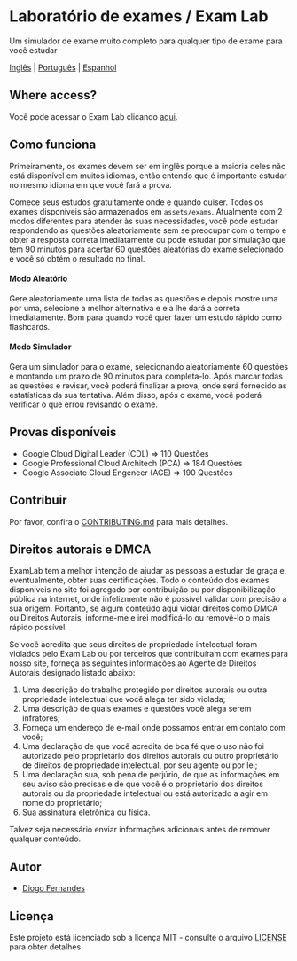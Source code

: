 # Laboratório de exames / Exam Lab
Um simulador de exame muito completo para qualquer tipo de exame para você estudar

[Inglês](README.md) | [Português](README.pt-BR.md) | [Espanhol](README.es-ES.md)

## Where access?

Você pode acessar o Exam Lab clicando [aqui](https://dfop02.github.io/exam-lab/main.html).

## Como funciona

Primeiramente, os exames devem ser em inglês porque a maioria deles não está disponível em muitos idiomas, então entendo que é importante estudar no mesmo idioma em que você fará a prova.

Comece seus estudos gratuitamente onde e quando quiser. Todos os exames disponíveis são armazenados em `assets/exams`. Atualmente com 2 modos diferentes para atender às suas necessidades, você pode estudar respondendo as questões aleatoriamente sem se preocupar com o tempo e obter a resposta correta imediatamente ou pode estudar por simulação que tem 90 minutos para acertar 60 questões aleatórias do exame selecionado e você só obtém o resultado no final.

#### Modo Aleatório

Gere aleatoriamente uma lista de todas as questões e depois mostre uma por uma, selecione a melhor alternativa e ela lhe dará a correta imediatamente. Bom para quando você quer fazer um estudo rápido como flashcards.

#### Modo Simulador

Gera um simulador para o exame, selecionando aleatoriamente 60 questões e montando um prazo de 90 minutos para completa-lo. Após marcar todas as questões e revisar, você poderá finalizar a prova, onde será fornecido as estatísticas da sua tentativa. Além disso, após o exame, você poderá verificar o que errou revisando o exame.

## Provas disponíveis

- Google Cloud Digital Leader (CDL) => 110 Questões
- Google Professional Cloud Architech (PCA) => 184 Questões
- Google Associate Cloud Engeneer (ACE) => 190 Questões

## Contribuir

Por favor, confira o [CONTRIBUTING.md](CONTRIBUTING.md) para mais detalhes.

## Direitos autorais e DMCA

ExamLab tem a melhor intenção de ajudar as pessoas a estudar de graça e, eventualmente, obter suas certificações. Todo o conteúdo dos exames disponíveis no site foi agregado por contribuição ou por disponibilização pública na internet, onde infelizmente não é possível validar com precisão a sua origem. Portanto, se algum conteúdo aqui violar direitos como DMCA ou Direitos Autorais, informe-me e irei modificá-lo ou removê-lo o mais rápido possível.

Se você acredita que seus direitos de propriedade intelectual foram violados pelo Exam Lab ou por terceiros que contribuíram com exames para nosso site, forneça as seguintes informações ao Agente de Direitos Autorais designado listado abaixo:

1. Uma descrição do trabalho protegido por direitos autorais ou outra propriedade intelectual que você alega ter sido violada;
2. Uma descrição de quais exames e questões você alega serem infratores;
3. Forneça um endereço de e-mail onde possamos entrar em contato com você;
4. Uma declaração de que você acredita de boa fé que o uso não foi autorizado pelo proprietário dos direitos autorais ou outro proprietário de direitos de propriedade intelectual, por seu agente ou por lei;
5. Uma declaração sua, sob pena de perjúrio, de que as informações em seu aviso são precisas e de que você é o proprietário dos direitos autorais ou da propriedade intelectual ou está autorizado a agir em nome do proprietário;
6. Sua assinatura eletrônica ou física.

Talvez seja necessário enviar informações adicionais antes de remover qualquer conteúdo.

## Autor

* [Diogo Fernandes](https://github.com/dfop02)

## Licença

Este projeto está licenciado sob a licença MIT - consulte o arquivo [LICENSE](LICENSE) para obter detalhes
